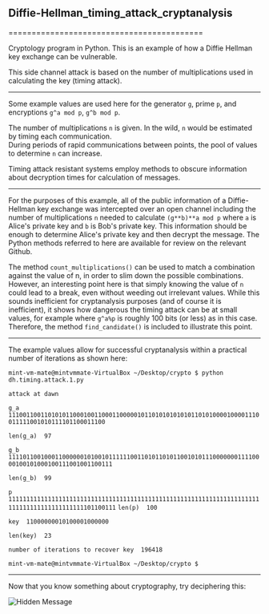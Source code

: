 <h2>Diffie-Hellman_timing_attack_cryptanalysis</h2>
==========================================

Cryptology program in Python. This is an example of how a Diffie Hellman key exchange can be vulnerable.

This side channel attack is based on the number of multiplications used in calculating the key (timing attack).

<hr>

Some example values are used here for the generator `g`, prime `p`, and encryptions `g^a mod p`, `g^b mod p`.

The number of multiplications `n` is given.  In the wild, `n` would be estimated by timing each communication.  
During periods of rapid communications between points, the pool of values to determine `n` can increase.

Timing attack resistant systems employ methods to obscure information about decryption times for calculation of messages.

<hr>

For the purposes of this example, all of the public information of a Diffie-Hellman key exchange was intercepted over an open channel including the number of multiplications `n` needed to calculate `(g**b)**a mod p`
where `a` is Alice's private key and `b` is Bob's private key.
This information should be enough to determine Alice's private key and then decrypt the message.  The Python methods referred to here are available for review on the relevant Github. 

The method `count_multiplications()` can be used to match a combination against the value of n, in order to slim down the possible combinations.  However, an interesting point here is that simply knowing the value of `n` could lead to a break, even without weeding out irrelevant values.  While this sounds inefficient for cryptanalysis purposes (and of course it is inefficient), it shows how dangerous the timing attack can be at small values, for example where `g^a%p` is roughly 100 bits (or less) as in this case.  Therefore, the method `find_candidate()` is included to illustrate this point.

<hr>

The example values allow for successful cryptanalysis within a practical number of iterations as shown here:

`mint-vm-mate@mintvmmate-VirtualBox ~/Desktop/crypto $ python dh.timing.attack.1.py`

`attack at dawn `

`g_a  1110011001101010110001001100011000001011010101010101101010000100001110011111001010111101100011100`

`len(g_a)  97 `

`g_b  111101100100011000000101001011111100110101101011001010111000000011110000100101000100111001001100111`

`len(g_b)  99 `

`p  1111111111111111111111111111111111111111111111111111111111111111111111111111111111111111111101100111`
`len(p)  100 `

`key  11000000010100001000000`

`len(key)  23 `

`number of iterations to recover key  196418`

`mint-vm-mate@mintvmmate-VirtualBox ~/Desktop/crypto $ `

<hr>

Now that you know something about cryptography, try deciphering this:

![Hidden Message](http://i.imgur.com/xjs9F9a.jpg)


